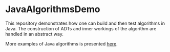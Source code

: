 # JavaAlgorithmsDemo

This repository demonstrates how one can build and then test algorithms in Java. The construction of ADTs and inner workings of the algorithm are handled in an abstract way.

More examples of Java algorithms is presented [here](https://github.com/jfspps/JavaAlgorithms).
